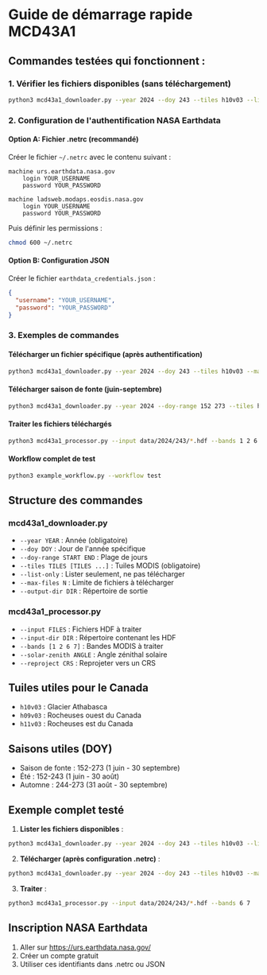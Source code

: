 # Guide de démarrage rapide MCD43A1

## Commandes testées qui fonctionnent :

### 1. Vérifier les fichiers disponibles (sans téléchargement)
```bash
python3 mcd43a1_downloader.py --year 2024 --doy 243 --tiles h10v03 --list-only
```

### 2. Configuration de l'authentification NASA Earthdata

#### Option A: Fichier .netrc (recommandé)
Créer le fichier `~/.netrc` avec le contenu suivant :
```
machine urs.earthdata.nasa.gov
    login YOUR_USERNAME
    password YOUR_PASSWORD

machine ladsweb.modaps.eosdis.nasa.gov
    login YOUR_USERNAME
    password YOUR_PASSWORD
```

Puis définir les permissions :
```bash
chmod 600 ~/.netrc
```

#### Option B: Configuration JSON
Créer le fichier `earthdata_credentials.json` :
```json
{
  "username": "YOUR_USERNAME",
  "password": "YOUR_PASSWORD"
}
```

### 3. Exemples de commandes

#### Télécharger un fichier spécifique (après authentification)
```bash
python3 mcd43a1_downloader.py --year 2024 --doy 243 --tiles h10v03 --max-files 1
```

#### Télécharger saison de fonte (juin-septembre)
```bash
python3 mcd43a1_downloader.py --year 2024 --doy-range 152 273 --tiles h10v03 --max-files 10
```

#### Traiter les fichiers téléchargés
```bash
python3 mcd43a1_processor.py --input data/2024/243/*.hdf --bands 1 2 6 7
```

#### Workflow complet de test
```bash
python3 example_workflow.py --workflow test
```

## Structure des commandes

### mcd43a1_downloader.py
- `--year YEAR` : Année (obligatoire)
- `--doy DOY` : Jour de l'année spécifique
- `--doy-range START END` : Plage de jours
- `--tiles TILES [TILES ...]` : Tuiles MODIS (obligatoire)
- `--list-only` : Lister seulement, ne pas télécharger
- `--max-files N` : Limite de fichiers à télécharger
- `--output-dir DIR` : Répertoire de sortie

### mcd43a1_processor.py
- `--input FILES` : Fichiers HDF à traiter
- `--input-dir DIR` : Répertoire contenant les HDF
- `--bands [1 2 6 7]` : Bandes MODIS à traiter
- `--solar-zenith ANGLE` : Angle zénithal solaire
- `--reproject CRS` : Reprojeter vers un CRS

## Tuiles utiles pour le Canada
- `h10v03` : Glacier Athabasca
- `h09v03` : Rocheuses ouest du Canada
- `h11v03` : Rocheuses est du Canada

## Saisons utiles (DOY)
- Saison de fonte : 152-273 (1 juin - 30 septembre)
- Été : 152-243 (1 juin - 30 août)
- Automne : 244-273 (31 août - 30 septembre)

## Exemple complet testé

1. **Lister les fichiers disponibles** :
```bash
python3 mcd43a1_downloader.py --year 2024 --doy 243 --tiles h10v03 --list-only
```

2. **Télécharger (après configuration .netrc)** :
```bash
python3 mcd43a1_downloader.py --year 2024 --doy 243 --tiles h10v03 --max-files 1
```

3. **Traiter** :
```bash
python3 mcd43a1_processor.py --input data/2024/243/*.hdf --bands 6 7
```

## Inscription NASA Earthdata
1. Aller sur https://urs.earthdata.nasa.gov/
2. Créer un compte gratuit
3. Utiliser ces identifiants dans .netrc ou JSON